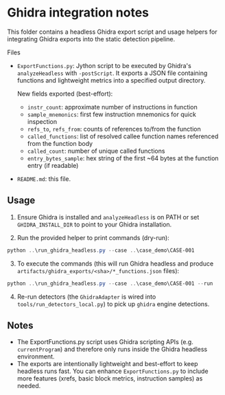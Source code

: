 # Ghidra integration notes

This folder contains a headless Ghidra export script and usage helpers for
integrating Ghidra exports into the static detection pipeline.

Files

- `ExportFunctions.py`: Jython script to be executed by Ghidra's
  `analyzeHeadless` with `-postScript`. It exports a JSON file containing
  functions and lightweight metrics into a specified output directory.

  New fields exported (best-effort):

  - `instr_count`: approximate number of instructions in function
  - `sample_mnemonics`: first few instruction mnemonics for quick inspection
  - `refs_to`, `refs_from`: counts of references to/from the function
  - `called_functions`: list of resolved callee function names referenced from the function body
  - `called_count`: number of unique called functions
  - `entry_bytes_sample`: hex string of the first ~64 bytes at the function entry (if readable)

- `README.md`: this file.

## Usage

1. Ensure Ghidra is installed and `analyzeHeadless` is on PATH or set
   `GHIDRA_INSTALL_DIR` to point to your Ghidra installation.

2. Run the provided helper to print commands (dry-run):

```powershell
python ..\run_ghidra_headless.py --case ..\case_demo\CASE-001
```

3. To execute the commands (this will run Ghidra headless and produce
   `artifacts/ghidra_exports/<sha>/*_functions.json` files):

```powershell
python ..\run_ghidra_headless.py --case ..\case_demo\CASE-001 --run
```

4. Re-run detectors (the `GhidraAdapter` is wired into `tools/run_detectors_local.py`)
   to pick up `ghidra` engine detections.

## Notes

- The ExportFunctions.py script uses Ghidra scripting APIs (e.g. `currentProgram`)
  and therefore only runs inside the Ghidra headless environment.
- The exports are intentionally lightweight and best-effort to keep headless
  runs fast. You can enhance `ExportFunctions.py` to include more features
  (xrefs, basic block metrics, instruction samples) as needed.
